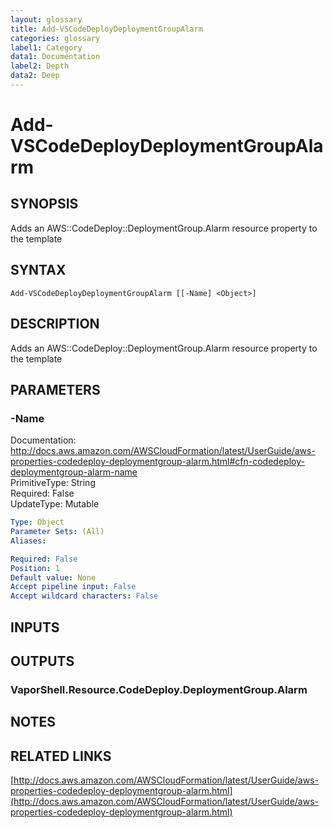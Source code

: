 ```yaml
---
layout: glossary
title: Add-VSCodeDeployDeploymentGroupAlarm
categories: glossary
label1: Category
data1: Documentation
label2: Depth
data2: Deep
---
```


# Add-VSCodeDeployDeploymentGroupAlarm

## SYNOPSIS
Adds an AWS::CodeDeploy::DeploymentGroup.Alarm resource property to the template

## SYNTAX

```
Add-VSCodeDeployDeploymentGroupAlarm [[-Name] <Object>]
```

## DESCRIPTION
Adds an AWS::CodeDeploy::DeploymentGroup.Alarm resource property to the template

## PARAMETERS

### -Name
Documentation: http://docs.aws.amazon.com/AWSCloudFormation/latest/UserGuide/aws-properties-codedeploy-deploymentgroup-alarm.html#cfn-codedeploy-deploymentgroup-alarm-name    
PrimitiveType: String    
Required: False    
UpdateType: Mutable

```yaml
Type: Object
Parameter Sets: (All)
Aliases: 

Required: False
Position: 1
Default value: None
Accept pipeline input: False
Accept wildcard characters: False
```

## INPUTS

## OUTPUTS

### VaporShell.Resource.CodeDeploy.DeploymentGroup.Alarm

## NOTES

## RELATED LINKS

[http://docs.aws.amazon.com/AWSCloudFormation/latest/UserGuide/aws-properties-codedeploy-deploymentgroup-alarm.html](http://docs.aws.amazon.com/AWSCloudFormation/latest/UserGuide/aws-properties-codedeploy-deploymentgroup-alarm.html)

